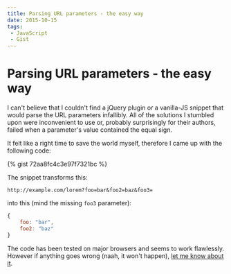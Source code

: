 ```yaml
---
title: Parsing URL parameters - the easy way
date: 2015-10-15
tags:
 - JavaScript
 - Gist
---
```


# Parsing URL parameters - the easy way

I can't believe that I couldn't find a jQuery plugin or a vanilla-JS snippet that would parse the URL parameters infallibly. All of the solutions I stumbled upon were inconvenient to use or, probably surprisingly for their authors, failed when a parameter's value contained the equal sign.

It felt like a right time to save the world myself, therefore I came up with the following code:

{% gist 72aa8fc4c3e97f7321bc %}

The snippet transforms this:

```
http://example.com/lorem?foo=bar&foo2=baz&foo3=
```

into this (mind the missing `foo3` parameter):

```javascript
{
    foo: "bar",
    foo2: "baz"
}
```


The code has been tested on major browsers and seems to work flawlessly. However if anything goes wrong (naah, it won't happen), [let me know about it](https://twitter.com/zbicin).
